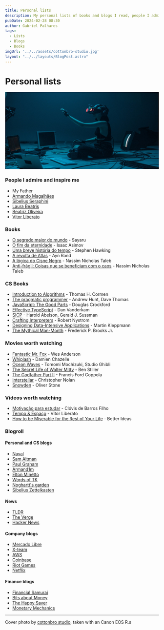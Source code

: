 ```yaml
---
title: Personal lists
description: My personal lists of books and blogs I read, people I admire, etc.
pubDate: 2024-02-28 08:30
author: Gabriel Palhares
tags:
  - Lists
  - Blogs
  - Books
imgUrl: '../../assets/cottonbro-studio.jpg'
layout: "../../layouts/BlogPost.astro"
---
```

# Personal lists

![Blog folder](../../assets/cottonbro-studio.jpg)

### People I admire and inspire me

- My Father
- [Armando Magalhães](https://x.com/armand1m)
- [Sibelius Seraphini](https://x.com/sseraphini)
- [Laura Beatris](https://x.com/lauradotjs)
- [Beatriz Oliveira](https://x.com/biantris_)
- [Vitor Liberato](https://x.com/vitorliberato)

### Books

- [O segredo maior do mundo](https://www.goodreads.com/book/show/87265306-o-segredo-maior-do-mundo?ac=1) - Sayaru
- [O fim da eternidade](https://www.goodreads.com/book/show/509784.The_End_of_Eternity) - Isaac Asimov
- [Uma breve história do tempo](https://www.goodreads.com/book/show/3869.A_Brief_History_of_Time) - Stephen Hawking
- [A revolta de Atlas](https://www.goodreads.com/book/show/9555414-a-revolta-de-atlas) - Ayn Rand
- [A lógica do Cisne Negro](https://www.goodreads.com/book/show/5113684-a-l-gica-do-cisne-negro) - Nassim Nicholas Taleb
- [Anti-frágil: Coisas que se beneficiam com o caos](https://www.goodreads.com/book/show/13530973-antifragile) - Nassim Nicholas Taleb

### CS Books

- [Introduction to Algorithms](https://www.goodreads.com/book/show/108986.Introduction_to_Algorithms) - Thomas H. Cormen
- [The pragmatic programmer](https://www.goodreads.com/book/show/4099.The_Pragmatic_Programmer) - Andrew Hunt, Dave Thomas
- [JavaScript: The Good Parts](https://www.goodreads.com/book/show/58699495-javascript) - Douglas Crockford
- [Effective TypeScript](https://www.goodreads.com/book/show/48570456-effective-typescript) - Dan Vanderkam
- [SICP](https://www.goodreads.com/book/show/43713.Structure_and_Interpretation_of_Computer_Programs) - Harold Abelson, Gerald J. Sussman
- [Crafting Interpreters](https://www.goodreads.com/book/show/58661468-crafting-interpreters) - Robert Nystrom
- [Designing Data-Intensive Applications](https://www.goodreads.com/book/show/23463279-designing-data-intensive-applications) - Martin Kleppmann
- [The Mythical Man-Month](https://www.goodreads.com/book/show/13629.The_Mythical_Man_Month) - Frederick P. Brooks Jr.

### Movies worth watching

- [Fantastic Mr. Fox](https://www.imdb.com/title/tt0432283/?ref_=ext_shr_lnk) - Wes Anderson
- [Whiplash](https://www.imdb.com/title/tt2582802/?ref_=ext_shr_lnk) - Damien Chazelle
- [Ocean Waves](https://www.imdb.com/title/tt0108432/?ref_=ext_shr_lnk) - Tomomi Mochizuki, Studio Ghibli
- [The Secret Life of Walter Mitty](https://www.imdb.com/title/tt0359950/?ref_=ext_shr_lnk) - Ben Stiller
- [The Godfather Part II](https://www.imdb.com/title/tt0071562/?ref_=ext_shr_lnk) - Francis Ford Coppola 
- [Interstellar](https://www.imdb.com/title/tt0816692/?ref_=ext_shr_lnk) - Christopher Nolan
- [Snowden](https://www.imdb.com/title/tt3774114/?ref_=ext_shr_lnk) - 
Oliver Stone

### Videos worth watching
- [Motivação para estudar](https://youtu.be/TRPBY_lxJfE?si=-wBYF18mw8QMy6z_) - Clóvis de Barros Filho
- [Tempo & Espaço](https://youtu.be/riZCue7QhqA?si=zeyScy35y8QsuVHZ) - Vitor Liberato
- [How to be Miserable for the Rest of Your Life](https://youtu.be/W9qsxhhNUoU?si=6NxSCEgTA7GcTnaa) - Better Ideas

### Blogroll

#### Personal and CS blogs
- [Naval](https://nav.al/archive)
- [Sam Altman](https://blog.samaltman.com/)
- [Paul Graham](https://paulgraham.com/articles.html)
- [Armand1m](https://armand1m.dev/writing)
- [Elton Minetto](https://eltonminetto.dev/)
- [Words of TK](https://www.iamtk.co/)
- [Noghartt's garden](https://www.noghartt.dev/)
- [Sibelius Zettelkasten](https://sibelius.github.io/zettelkasten/)

#### News

- [TLDR](https://tldr.tech/)
- [The Verge](https://www.theverge.com/tech)
- [Hacker News](https://news.ycombinator.com/)

#### Company blogs
- [Mercado Libre](https://medium.com/mercadolibre-tech)
- [X-team](https://x-team.com/blog/)
- [AWS](https://aws.amazon.com/pt/blogs/aws-brasil/)
- [Coinbase](https://www.coinbase.com/pt-br/blog/landing/engineering)
- [Riot Games](https://technology.riotgames.com/)
- [Netflix](https://netflixtechblog.com/)

#### Finance blogs
- [Financial Samurai](https://www.financialsamurai.com/)
- [Bits about Money](https://www.bitsaboutmoney.com/archive/)
- [The Happy Saver](https://www.thehappysaver.com/blog)
- [Monetary Mechanics](https://maroonmacro.substack.com/archive)

---

Cover photo by [cottonbro studio](https://www.pexels.com/pt-br/@cottonbro/), taken with an Canon EOS R.s
